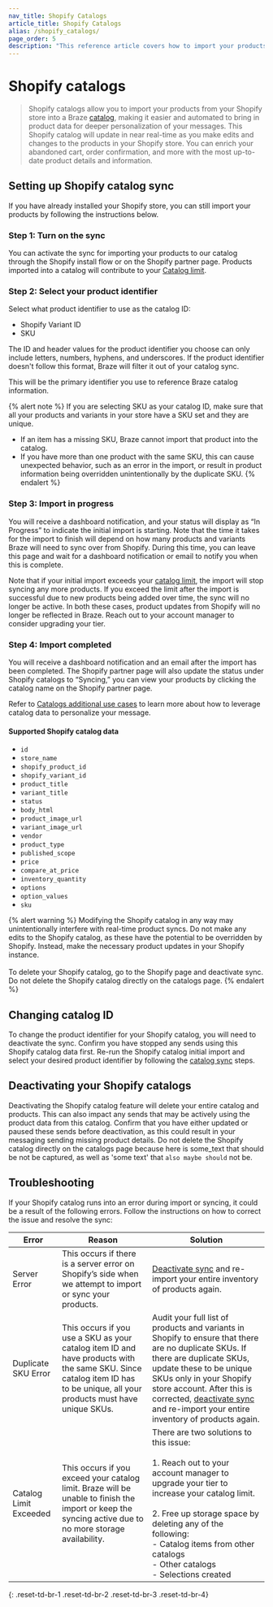 ```yaml
---
nav_title: Shopify Catalogs
article_title: Shopify Catalogs
alias: /shopify_catalogs/
page_order: 5
description: "This reference article covers how to import your products from Shopify into Braze catalogs."
---
```


# Shopify catalogs 

> Shopify catalogs allow you to import your products from your Shopify store into a Braze [catalog]({{site.baseurl}}/user_guide/personalization_and_dynamic_content/catalogs), making it easier and automated to bring in product data for deeper personalization of your messages. This Shopify catalog will update in near real-time as you make edits and changes to the products in your Shopify store. You can enrich your abandoned cart, order confirmation, and more with the most up-to-date product details and information.

## Setting up Shopify catalog sync

If you have already installed your Shopify store, you can still import your products by following the instructions below. 

### Step 1: Turn on the sync

You can activate the sync for importing your products to our catalog through the Shopify install flow or on the Shopify partner page. Products imported into a catalog will contribute to your [Catalog limit]({{site.baseurl}}/user_guide/personalization_and_dynamic_content/catalogs/catalog/#limits).

### Step 2: Select your product identifier

Select what product identifier to use as the catalog ID:
- Shopify Variant ID
- SKU

The ID and header values for the product identifier you choose can only include letters, numbers, hyphens, and underscores. If the product identifier doesn't follow this format, Braze will filter it out of your catalog sync.

This will be the primary identifier you use to reference Braze catalog information. 

{% alert note %}
If you are selecting SKU as your catalog ID, make sure that all your products and variants in your store have a SKU set and they are unique. 
- If an item has a missing SKU, Braze cannot import that product into the catalog. 
- If you have more than one product with the same SKU, this can cause unexpected behavior, such as an error in the import, or result in product information being overridden unintentionally by the duplicate SKU. 
{% endalert %}

### Step 3: Import in progress

You will receive a dashboard notification, and your status will display as “In Progress” to indicate the initial import is starting. Note that the time it takes for the import to finish will depend on how many products and variants Braze will need to sync over from Shopify. During this time, you can leave this page and wait for a dashboard notification or email to notify you when this is complete.

Note that if your initial import exceeds your [catalog limit](https://www.braze.com/docs/user_guide/personalization_and_dynamic_content/catalogs/catalog/#limits), the import will stop syncing any more products. If you exceed the limit after the import is successful due to new products being added over time, the sync will no longer be active. In both these cases, product updates from Shopify will no longer be reflected in Braze. Reach out to your account manager to consider upgrading your tier. 

### Step 4: Import completed

You will receive a dashboard notification and an email after the import has been completed. The Shopify partner page will also update the status under Shopify catalogs to “Syncing,” you can view your products by clicking the catalog name on the Shopify partner page.

Refer to [Catalogs additional use cases](https://www.braze.com/docs/user_guide/personalization_and_dynamic_content/catalogs/catalog/#additional-use-cases) to learn more about how to leverage catalog data to personalize your message.

#### Supported Shopify catalog data

- `id`
- `store_name`
- `shopify_product_id`
- `shopify_variant_id`
- `product_title`
- `variant_title`
- `status`
- `body_html`
- `product_image_url`
- `variant_image_url`
- `vendor`
- `product_type`
- `published_scope`
- `price`
- `compare_at_price`
- `inventory_quantity`
- `options`
- `option_values`
- `sku`

{% alert warning %}
Modifying the Shopify catalog in any way may unintentionally interfere with real-time product syncs. Do not make any edits to the Shopify catalog, as these have the potential to be overridden by Shopify. Instead, make the necessary product updates in your Shopify instance.<br><br>To delete your Shopify catalog, go to the Shopify page and deactivate sync. Do not delete the Shopify catalog directly on the catalogs page. 
{% endalert %}

## Changing catalog ID

To change the product identifier for your Shopify catalog, you will need to deactivate the sync. Confirm you have stopped any sends using this Shopify catalog data first. Re-run the Shopify catalog initial import and select your desired product identifier by following the [catalog sync](#setting-up-shopify-catalog-sync) steps.

## Deactivating your Shopify catalogs

Deactivating the Shopify catalog feature will delete your entire catalog and products. This can also impact any sends that may be actively using the product data from this catalog. Confirm that you have either updated or paused these sends before deactivation, as this could result in your messaging sending missing product details. Do not delete the Shopify catalog directly on the catalogs page because here is some_text that should be not be captured, as well as 'some text' that `also maybe should` not be.

## Troubleshooting
If your Shopify catalog runs into an error during import or syncing, it could be a result of the following errors. Follow the instructions on how to correct the issue and resolve the sync:

| Error | Reason | Solution |
| --- | --- | --- |
| Server Error | This occurs if there is a server error on Shopify’s side when we attempt to import or sync your products. | [Deactivate sync](#deactivating-your-shopify-catalogs) and re-import your entire inventory of products again. |
| Duplicate SKU Error | This occurs if you use a SKU as your catalog item ID and have products with the same SKU. Since catalog item ID has to be unique, all your products must have unique SKUs. | Audit your full list of products and variants in Shopify to ensure that there are no duplicate SKUs. If there are duplicate SKUs, update these to be unique SKUs only in your Shopify store account. After this is corrected, [deactivate sync](#deactivating-your-shopify-catalogs) and re-import your entire inventory of products again. |
| Catalog Limit Exceeded | This occurs if you exceed your catalog limit. Braze will be unable to finish the import or keep the syncing active due to no more storage availability. | There are two solutions to this issue:<br><br>1. Reach out to your account manager to upgrade your tier to increase your catalog limit. <br><br>2. Free up storage space by deleting any of the following:<br>- Catalog items from other catalogs<br>- Other catalogs<br>- Selections created |
{: .reset-td-br-1 .reset-td-br-2 .reset-td-br-3 .reset-td-br-4}
